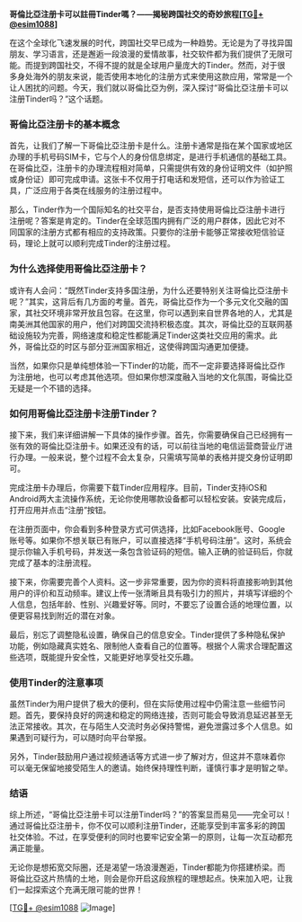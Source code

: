 **哥倫比亞注册卡可以註冊Tinder嗎？——揭秘跨国社交的奇妙旅程[[TG💪+ @esim1088](https://t.me/s/esim1088)]**

在这个全球化飞速发展的时代，跨国社交早已成为一种趋势。无论是为了寻找异国朋友、学习语言，还是邂逅一段浪漫的爱情故事，社交软件都为我们提供了无限可能。而提到跨国社交，不得不提的就是全球用户量庞大的Tinder。然而，对于很多身处海外的朋友来说，能否使用本地化的注册方式来使用这款应用，常常是一个让人困扰的问题。今天，我们就以哥倫比亞为例，深入探讨“哥倫比亞注册卡可以注册Tinder吗？”这个话题。

### **哥倫比亞注册卡的基本概念**

首先，让我们了解一下哥倫比亞注册卡是什么。注册卡通常是指在某个国家或地区办理的手机号码SIM卡，它与个人的身份信息绑定，是进行手机通信的基础工具。在哥倫比亞，注册卡的办理流程相对简单，只需提供有效的身份证明文件（如护照或身份证）即可完成申请。这张卡不仅用于打电话和发短信，还可以作为验证工具，广泛应用于各类在线服务的注册过程中。

那么，Tinder作为一个国际知名的社交平台，是否支持使用哥倫比亞注册卡进行注册呢？答案是肯定的。Tinder在全球范围内拥有广泛的用户群体，因此它对不同国家的注册方式都有相应的支持政策。只要你的注册卡能够正常接收短信验证码，理论上就可以顺利完成Tinder的注册过程。

### **为什么选择使用哥倫比亞注册卡？**

或许有人会问：“既然Tinder支持多国注册，为什么还要特别关注哥倫比亞注册卡呢？”其实，这背后有几方面的考量。首先，哥倫比亞作为一个多元文化交融的国家，其社交环境非常开放且包容。在这里，你可以遇到来自世界各地的人，尤其是南美洲其他国家的用户，他们对跨国交流持积极态度。其次，哥倫比亞的互联网基础设施较为完善，网络速度和稳定性都能满足Tinder这类社交应用的需求。此外，哥倫比亞的时区与部分亚洲国家相近，这使得跨国沟通更加便捷。

当然，如果你只是单纯想体验一下Tinder的功能，而不一定非要选择哥倫比亞作为注册地，也可以考虑其他选项。但如果你想深度融入当地的文化氛围，哥倫比亞无疑是一个不错的选择。

### **如何用哥倫比亞注册卡注册Tinder？**

接下来，我们来详细讲解一下具体的操作步骤。首先，你需要确保自己已经拥有一张有效的哥倫比亞注册卡。如果还没有的话，可以前往当地的电信运营商营业厅进行办理。一般来说，整个过程不会太复杂，只需填写简单的表格并提交身份证明即可。

完成注册卡办理后，你需要下载Tinder应用程序。目前，Tinder支持iOS和Android两大主流操作系统，无论你使用哪款设备都可以轻松安装。安装完成后，打开应用并点击“注册”按钮。

在注册页面中，你会看到多种登录方式可供选择，比如Facebook账号、Google账号等。如果你不想关联已有账户，可以直接选择“手机号码注册”。这时，系统会提示你输入手机号码，并发送一条包含验证码的短信。输入正确的验证码后，你就完成了基本的注册流程。

接下来，你需要完善个人资料。这一步非常重要，因为你的资料将直接影响到其他用户的评价和互动频率。建议上传一张清晰且具有吸引力的照片，并填写详细的个人信息，包括年龄、性别、兴趣爱好等。同时，不要忘了设置合适的地理位置，以便更容易找到附近的潜在对象。

最后，别忘了调整隐私设置，确保自己的信息安全。Tinder提供了多种隐私保护功能，例如隐藏真实姓名、限制他人查看自己的位置等。根据个人需求合理配置这些选项，既能提升安全性，又能更好地享受社交乐趣。

### **使用Tinder的注意事项**

虽然Tinder为用户提供了极大的便利，但在实际使用过程中仍需注意一些细节问题。首先，要保持良好的网速和稳定的网络连接，否则可能会导致消息延迟甚至无法正常接收。其次，在与陌生人交流时务必保持警惕，避免泄露过多个人信息。如果遇到可疑行为，可以随时向平台举报。

另外，Tinder鼓励用户通过视频通话等方式进一步了解对方，但这并不意味着你可以毫无保留地接受陌生人的邀请。始终保持理性判断，谨慎行事才是明智之举。

### **结语**

综上所述，“哥倫比亞注册卡可以注册Tinder吗？”的答案显而易见——完全可以！通过哥倫比亞注册卡，你不仅可以顺利注册Tinder，还能享受到丰富多彩的跨国社交体验。不过，在享受便利的同时也要牢记安全第一的原则，让每一次互动都充满正能量。

无论你是想拓宽交际圈，还是渴望一场浪漫邂逅，Tinder都能为你搭建桥梁。而哥倫比亞这片热情的土地，则会是你开启这段旅程的理想起点。快来加入吧，让我们一起探索这个充满无限可能的世界！

[[TG💪+ @esim1088](https://t.me/s/esim1088) ![Image](https://i.postimg.cc/4NQfJmqS/Snipaste-2025-05-13-00-14-12.png)]